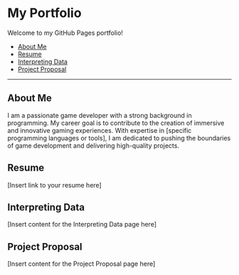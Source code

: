 # My Portfolio

Welcome to my GitHub Pages portfolio!

<nav>
  <ul>
    <li><a href="#about-me">About Me</a></li>
    <li><a href="#resume">Resume</a></li>
    <li><a href="#interpreting-data">Interpreting Data</a></li>
    <li><a href="#project-proposal">Project Proposal</a></li>
  </ul>
</nav>

---

## About Me <a name="about-me"></a>

I am a passionate game developer with a strong background in programming. My career goal is to contribute to the creation of immersive and innovative gaming experiences. With expertise in [specific programming languages or tools], I am dedicated to pushing the boundaries of game development and delivering high-quality projects.

## Resume <a name="resume"></a>

[Insert link to your resume here]

## Interpreting Data <a name="interpreting-data"></a>

[Insert content for the Interpreting Data page here]

## Project Proposal <a name="project-proposal"></a>

[Insert content for the Project Proposal page here]
